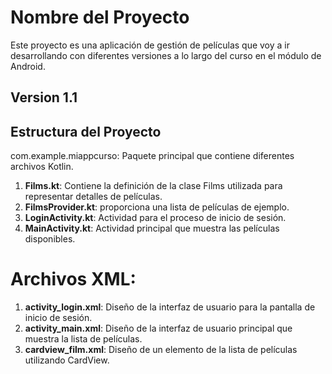 # Nombre del Proyecto
Este proyecto es una aplicación  de gestión de películas que voy a ir desarrollando con diferentes versiones a lo largo del curso en el módulo de Android.

## Version 1.1 
## Estructura del Proyecto

 com.example.miappcurso: Paquete principal que contiene diferentes archivos Kotlin.
1. **Films.kt**: Contiene la definición de la clase Films utilizada para representar detalles de películas.
2. **FilmsProvider.kt**:  proporciona una lista de películas de ejemplo.
3. **LoginActivity.kt**: Actividad para el proceso de inicio de sesión.
4. **MainActivity.kt**: Actividad principal que muestra las películas disponibles.
   
# Archivos XML:
1. **activity_login.xml**: Diseño de la interfaz de usuario para la pantalla de inicio de sesión.
2. **activity_main.xml**: Diseño de la interfaz de usuario principal que muestra la lista de películas.
3. **cardview_film.xml**: Diseño de un elemento de la lista de películas utilizando CardView.
